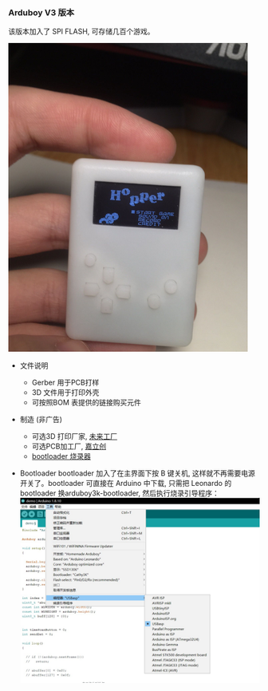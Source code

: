 ### Arduboy V3 版本

该版本加入了 SPI FLASH, 可存储几百个游戏。

<img width="480" src="doc/arduboy3.png"/>

* 文件说明
  * Gerber 用于PCB打样
  * 3D 文件用于打印外壳
  * 可按照BOM 表提供的链接购买元件

* 制造 (非广告)
  * 可选3D 打印厂家, [未来工厂](www.wenext.cn)
  * 可选PCB加工厂, [嘉立创](www.jlc.com)
  * [bootloader 烧录器](https://item.taobao.com/item.htm?spm=a1z10.3-c-s.w4002-21223910208.10.70e96a4bl0rGBP&id=583431925839)

* Bootloader
  bootloader 加入了在主界面下按 B 键关机, 这样就不再需要电源开关了。bootloader 可直接在 Arduino 中下载, 只需把 Leonardo 的 bootloader 换arduboy3k-bootloader, 然后执行烧录引导程序：
  <img width="480" src="doc/下载.jpg"/>
